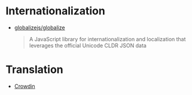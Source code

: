 # Internationalization

- [globalizejs/globalize](https://github.com/globalizejs/globalize)
  > A JavaScript library for internationalization and localization that leverages the official Unicode CLDR JSON data

# Translation

- [Crowdin](https://crowdin.com/)

